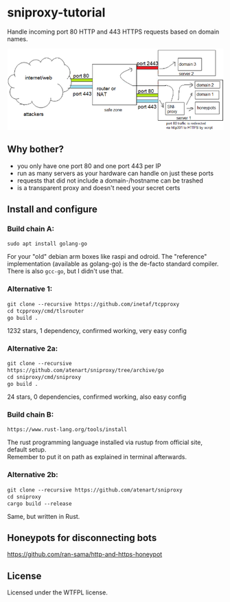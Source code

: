 # sniproxy-tutorial
Handle incoming port 80 HTTP and 443 HTTPS requests based on domain names.

![alt text](https://raw.githubusercontent.com/ran-sama/sniproxy-tutorial/master/overview.png)

## Why bother?
* you only have one port 80 and one port 443 per IP
* run as many servers as your hardware can handle on just these ports
* requests that did not include a domain-/hostname can be trashed
* is a transparent proxy and doesn't need your secret certs

## Install and configure

### Build chain A:
```
sudo apt install golang-go
```
For your "old" debian arm boxes like raspi and odroid. The "reference" implementation (available as golang-go) is the de-facto standard compiler. There is also ```gcc-go```, but I didn't use that.
### Alternative 1:
```
git clone --recursive https://github.com/inetaf/tcpproxy
cd tcpproxy/cmd/tlsrouter
go build .
```
1232 stars, 1 dependency, confirmed working, very easy config
### Alternative 2a:
```
git clone --recursive https://github.com/atenart/sniproxy/tree/archive/go
cd sniproxy/cmd/sniproxy
go build .
```
24 stars, 0 dependencies, confirmed working, also easy config
### Build chain B:
```
https://www.rust-lang.org/tools/install
```
The rust programming language installed via rustup from official site, default setup.  
Remember to put it on path as explained in terminal afterwards.
### Alternative 2b:
```
git clone --recursive https://github.com/atenart/sniproxy
cd sniproxy
cargo build --release
```
Same, but written in Rust.

## Honeypots for disconnecting bots

https://github.com/ran-sama/http-and-https-honeypot  

## License
Licensed under the WTFPL license.
